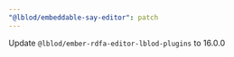 ```yaml
---
"@lblod/embeddable-say-editor": patch
---
```


Update `@lblod/ember-rdfa-editor-lblod-plugins` to 16.0.0
